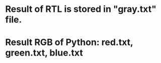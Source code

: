 # Result of RTL is stored in "gray.txt" file.
# Result RGB of Python: red.txt, green.txt, blue.txt  
